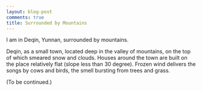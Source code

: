 ```yaml
---
layout: blog-post
comments: true
title: Surrounded by Mountains
---
```


I am in Deqin, Yunnan, surrounded by mountains.

Deqin, as a small town, located deep in the valley of mountains, on the top of which smeared snow and clouds. Houses around the town are built on the place relatively flat (slope less than 30 degree). Frozen wind delivers the songs by cows and birds, the smell bursting from trees and grass. 


(To be continued.)
